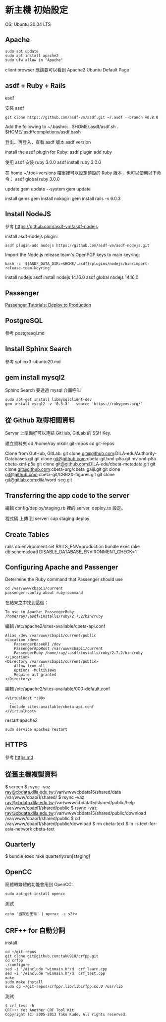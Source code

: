 # 新主機 初始設定

OS: Ubuntu 20.04 LTS

## Apache

    sudo apt update
    sudo apt install apache2
    sudo ufw allow in "Apache"

client browser 應該要可以看到 Apache2 Ubuntu Default Page

## asdf + Ruby + Rails

[asdf](https://github.com/asdf-vm/asdf)

安裝 asdf

    git clone https://github.com/asdf-vm/asdf.git ~/.asdf --branch v0.8.0

Add the following to ~/.bashrc:
    . $HOME/.asdf/asdf.sh
    . $HOME/.asdf/completions/asdf.bash

登出、再登入，查看 asdf 版本
    asdf version

install the asdf plugin for Ruby:
    asdf plugin add ruby

使用 asdf 安裝 ruby 3.0.0
    asdf install ruby 3.0.0

在 home ~/.tool-versions 檔案裡可以設定預設的 Ruby 版本，也可以使用以下命令：
    asdf global ruby 3.0.0

update
    gem update --system
    gem update

install gems
    gem install nokogiri
    gem install rails -v 6.0.3

## Install NodeJS

參考 <https://github.com/asdf-vm/asdf-nodejs>

install asdf-nodejs plugin:

    asdf plugin-add nodejs https://github.com/asdf-vm/asdf-nodejs.git

Import the Node.js release team's OpenPGP keys to main keyring:

    bash -c '${ASDF_DATA_DIR:=$HOME/.asdf}/plugins/nodejs/bin/import-release-team-keyring'

install nodejs
    asdf install nodejs 14.16.0
    asdf global nodejs 14.16.0

## Passenger

[Passenger Tutorials: Deploy to Production](https://www.phusionpassenger.com/docs/tutorials/deploy_to_production/)

## PostgreSQL

參考 postgresql.md

## Install Sphinx Search

參考 sphinx3-ubuntu20.md

## gem install mysql2

Sphinx Search 要透過 mysql 介面呼叫

    sudo apt-get install libmysqlclient-dev
    gem install mysql2 -v '0.5.3' --source 'https://rubygems.org/'

## 從 Github 取得相關資料

Server 上準備好可以連結 GitHub, GitLab 的 SSH Key.

建立資料夾
    cd /home/ray
    mkdir git-repos
    cd git-repos

Clone from GutHub, GitLab:
    git clone git@github.com:DILA-edu/Authority-Databases.git
    git clone git@github.com:cbeta-git/xml-p5a.git
    mv xml-p5a cbeta-xml-p5a
    git clone git@github.com:DILA-edu/cbeta-metadata.git
    git clone git@github.com:cbeta-org/cbeta_gaiji.git
    git clone git@github.com:cbeta-git/CBR2X-figures.git
    git clone git@gitlab.com:dila/word-seg.git

## Transferring the app code to the server

編輯 config/deploy/staging.rb 裡的 server, deploy_to 設定。

程式碼 上傳 到 server:
    cap staging deploy

## Create Tables

rails db:environment:set RAILS_ENV=production
bundle exec rake db:schema:load DISABLE_DATABASE_ENVIRONMENT_CHECK=1

## Configuring Apache and Passenger

Determine the Ruby command that Passenger should use

    cd /var/www/cbapi1/current
    passenger-config about ruby-command

在結果之中找到這個：

    To use in Apache: PassengerRuby /home/ray/.asdf/installs/ruby/2.7.2/bin/ruby

編輯 /etc/apache2/sites-available/cbeta-api.conf

    Alias /dev /var/www/cbapi1/current/public
    <Location /dev>
        PassengerBaseURI /dev
        PassengerAppRoot /var/www/cbapi1/current
        PassengerRuby /home/ray/.asdf/installs/ruby/2.7.2/bin/ruby
    </Location>
    <Directory /var/www/cbapi1/current/public>
        Allow from all
        Options -MultiViews
        Require all granted
    </Directory>

編輯 /etc/apache2/sites-available/000-default.conf

    <VirtualHost *:80>
      ...
      Include sites-available/cbeta-api.conf
    </VirtualHost>

restart apache2

    sudo service apache2 restart

## HTTPS

參考 [https.md](https.md)

## 從舊主機複製資料

$ screen
$ rsync -vaz ray@cbdata.dila.edu.tw:/var/www/cbdata15/shared/data /var/www/cbapi1/shared/
$ rsync -vaz ray@cbdata.dila.edu.tw:/var/www/cbdata15/shared/public/help /var/www/cbapi1/shared/public
$ rsync -vaz ray@cbdata.dila.edu.tw:/var/www/cbdata15/shared/public/download /var/www/cbapi1/shared/public
$ cd /var/www/cbapi1/shared/public/download
$ rm cbeta-text
$ ln -s text-for-asia-network cbeta-text

## Quarterly

$ bundle exec rake quarterly:run[staging]

## OpenCC

簡體轉繁體的功能會用到 OpenCC:

    sudo apt-get install opencc

測試

    echo '当观色无常' | opencc -c s2tw

## CRF++ for 自動分詞

install

    cd ~/git-repos
    git clone git@github.com:taku910/crfpp.git
    cd crfpp
    ./configure
    sed -i '/#include "winmain.h"/d' crf_learn.cpp
    sed -i '/#include "winmain.h"/d' crf_test.cpp
    make
    sudo make install
    sudo cp ~/git-repos/crfpp/.lib/libcrfpp.so.0 /usr/lib

測試

    $ crf_test -h
    CRF++: Yet Another CRF Tool Kit
    Copyright (C) 2005-2013 Taku Kudo, All rights reserved.
